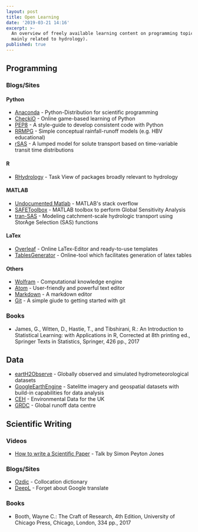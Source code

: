 ```yaml
---
layout: post
title: Open Learning
date: '2019-03-21 14:16'
excerpt: >-
  An overview of freely available learning content on programming topics (though
  mainly related to hydrology).
published: true
---
```


## Programming

### Blogs/Sites
#### Python
- [Anaconda](https://conda.io/projects/conda/en/latest/index.html) - Python-Distribution for scientific programming
- [CheckiO](https://www.checkio.org) - Online game-based learning of Python
- [PEP8](https://www.python.org/dev/peps/pep-0008/) - A style-guide to develop consistent code with Python
- [RRMPG](https://github.com/kratzert/RRMPG) - Simple conceptual rainfall-runoff models (e.g. HBV educational)
- [rSAS](https://github.com/charman2/rsas) - A lumped model for solute transport based on time-variable transit time distributions


#### R
- [RHydrology](https://github.com/ropensci/Hydrology) - Task View of packages broadly relevant to hydrology


#### MATLAB
- [Undocumented Matlab](http://undocumentedmatlab.com/) - MATLAB's stack overflow
- [SAFEToolbox](https://www.safetoolbox.info/) - MATLAB toolbox to perform Global Sensitivity Analysis
- [tran-SAS](https://github.com/pbenettin/tran-SAS) - Modeling catchment-scale hydrologic transport using StorAge Selection (SAS) functions


#### LaTex
- [Overleaf](https://www.overleaf.com/) - Online LaTex-Editor and ready-to-use templates
- [TablesGenerator](http://www.tablesgenerator.com/) - Online-tool which facilitates generation of latex tables


#### Others
 - [Wolfram](https://www.wolframalpha.com/) - Computational knowledge engine
 - [Atom](https://atom.io/) - User-friendly and powerful text editor
 - [Markdown](https://typora.io/) - A markdown editor
 - [Git](https://rogerdudler.github.io/git-guide/index.html) - A simple giude to getting started with git
 
### Books
 - James, G., Witten, D., Hastie, T., and Tibshirani, R.: An Introduction to Statistical Learning: with Applications in R, Corrected at 8th printing ed., Springer Texts in Statistics, Springer, 426 pp., 2017

## Data
- [eartH2Observe](https://wci.earth2observe.eu/portal/) - Globally observed and simulated hydrometeorological datasets
- [GoogleEarthEngine](https://earthengine.google.com/) - Satelitte imagery and geospatial datasets with build-in capabilities for data analysis
- [CEH](https://eip.ceh.ac.uk/) - Environmental Data for the UK
- [GRDC](https://www.bafg.de/GRDC/EN/Home/homepage_node.html) - Global runoff data centre


## Scientific Writing

### Videos
- [How to write a Scientific Paper](https://www.youtube.com/watch?v=g3dkRsTqdDA) - Talk by Simon Peyton Jones


### Blogs/Sites
- [Ozdic](http://ozdic.com/) - Collocation dictionary
- [DeepL](https://www.deepl.com/home) - Forget about Google translate


### Books
- Booth, Wayne C.: The Craft of Research, 4th Edition, University of Chicago Press, Chicago, London, 334 pp., 2017
